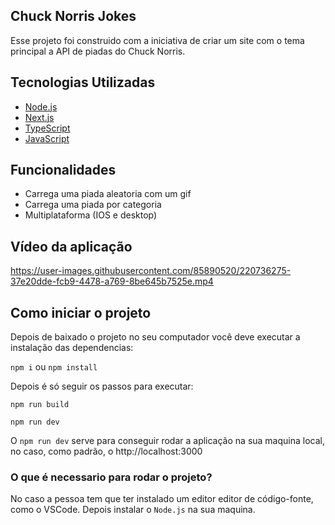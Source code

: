 
## Chuck Norris Jokes

Esse projeto foi construido com a iniciativa de criar um site com o tema principal a API de piadas do Chuck Norris.


## Tecnologias Utilizadas

* [Node.js](https://nodejs.org/pt-br/docs/)
* [Next.js](https://nextjs.org/docs/getting-started)
* [TypeScript](https://www.typescriptlang.org/docs/)
* [JavaScript](https://devdocs.io/javascript/)


## Funcionalidades

- Carrega uma piada aleatoria com um gif
- Carrega uma piada por categoria
- Multiplataforma (IOS e desktop)


## Vídeo da aplicação

https://user-images.githubusercontent.com/85890520/220736275-37e20dde-fcb9-4478-a769-8be645b7525e.mp4


## Como iniciar o projeto

Depois de baixado o projeto no seu computador você deve executar a instalação das dependencias:

`npm i` ou `npm install`

Depois é só seguir os passos para executar:

`npm run build`

`npm run dev`

O `npm run dev` serve para conseguir rodar a aplicação na sua maquina local, no caso, como padrão, o http://localhost:3000

### O que é necessario para rodar o projeto?

No caso a pessoa tem que ter instalado um editor editor de código-fonte, como o VSCode.
Depois instalar o `Node.js` na sua maquina.
